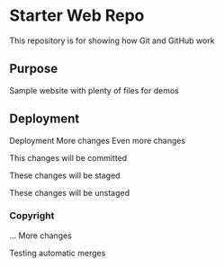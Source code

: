 # Starter Web Repo

This repository is for showing how Git and GitHub work

## Purpose

Sample website with plenty of files for demos

## Deployment

Deployment
More changes
Even more changes

This changes will be committed

These changes will be staged

These changes will be unstaged

### Copyright
...
More changes

Testing automatic merges